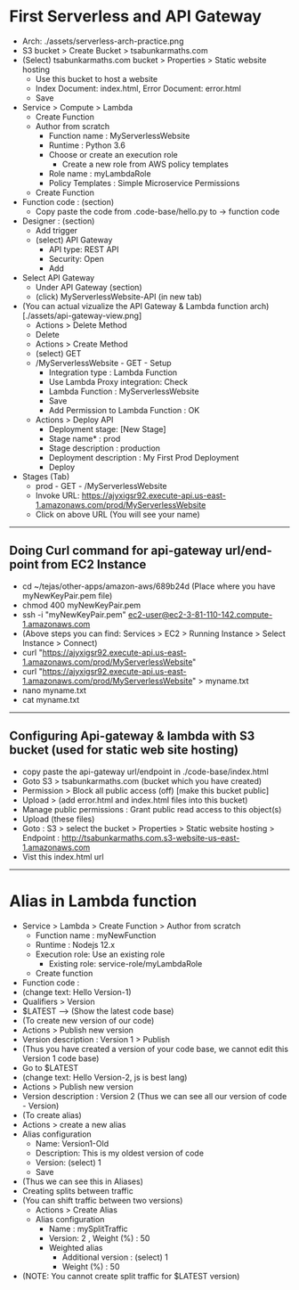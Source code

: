 # First Serverless and API Gateway

- Arch: ./assets/serverless-arch-practice.png
- S3 bucket > Create Bucket > tsabunkarmaths.com
- (Select) tsabunkarmaths.com bucket > Properties > Static website hosting
  - Use this bucket to host a website
  - Index Document: index.html, Error Document: error.html
  - Save
- Service > Compute > Lambda
  - Create Function
  - Author from scratch
    - Function name : MyServerlessWebsite
    - Runtime : Python 3.6
    - Choose or create an execution role
      - Create a new role from AWS policy templates
    - Role name : myLambdaRole
    - Policy Templates : Simple Microservice Permissions
  - Create Function
- Function code : (section)
  - Copy paste the code from .code-base/hello.py to -> function code
- Designer : (section)
  - Add trigger
  - (select) API Gateway
    - API type: REST API
    - Security: Open
    - Add
- Select API Gateway
  - Under API Gateway (section)
  - (click) MyServerlessWebsite-API (in new tab)
- (You can actual vizualize the API Gateway & Lambda function arch) [./assets/api-gateway-view.png]
  - Actions > Delete Method
  - Delete
  - Actions > Create Method
  - (select) GET
  - /MyServerlessWebsite - GET - Setup
    - Integration type : Lambda Function
    - Use Lambda Proxy integration: Check
    - Lambda Function : MyServerlessWebsite
    - Save
    - Add Permission to Lambda Function : OK
  - Actions > Deploy API
    - Deployment stage: [New Stage]
    - Stage name\* : prod
    - Stage description : production
    - Deployment description : My First Prod Deployment
    - Deploy
- Stages (Tab)
  - prod - GET - /MyServerlessWebsite
  - Invoke URL: https://ajyxigsr92.execute-api.us-east-1.amazonaws.com/prod/MyServerlessWebsite
  - Click on above URL (You will see your name)

---

## Doing Curl command for api-gateway url/end-point from EC2 Instance

- cd ~/tejas/other-apps/amazon-aws/689b24d (Place where you have myNewKeyPair.pem file)
- chmod 400 myNewKeyPair.pem
- ssh -i "myNewKeyPair.pem" ec2-user@ec2-3-81-110-142.compute-1.amazonaws.com
- (Above steps you can find: Services > EC2 > Running Instance > Select Instance > Connect)
- curl "https://ajyxigsr92.execute-api.us-east-1.amazonaws.com/prod/MyServerlessWebsite"
- curl "https://ajyxigsr92.execute-api.us-east-1.amazonaws.com/prod/MyServerlessWebsite" > myname.txt
- nano myname.txt
- cat myname.txt

---

## Configuring Api-gateway & lambda with S3 bucket (used for static web site hosting)

- copy paste the api-gateway url/endpoint in ./code-base/index.html
- Goto S3 > tsabunkarmaths.com (bucket which you have created)
- Permission > Block all public access (off) [make this bucket public]
- Upload > (add error.html and index.html files into this bucket)
- Manage public permissions : Grant public read access to this object(s)
- Upload (these files)
- Goto : S3 > select the bucket > Properties > Static website hosting > Endpoint : http://tsabunkarmaths.com.s3-website-us-east-1.amazonaws.com
- Vist this index.html url

---

# Alias in Lambda function

- Service > Lambda > Create Function > Author from scratch
  - Function name : myNewFunction
  - Runtime : Nodejs 12.x
  - Execution role: Use an existing role
    - Existing role: service-role/myLambdaRole
  - Create function
- Function code :
- (change text: Hello Version-1)
- Qualifiers > Version
- \$LATEST --> (Show the latest code base)
- (To create new version of our code)
- Actions > Publish new version
- Version description : Version 1 > Publish
- (Thus you have created a version of your code base, we cannot edit this Version 1 code base)
- Go to \$LATEST
- (change text: Hello Version-2, js is best lang)
- Actions > Publish new version
- Version description : Version 2
  (Thus we can see all our version of code - Version)
- (To create alias)
- Actions > create a new alias
- Alias configuration
  - Name: Version1-Old
  - Description: This is my oldest version of code
  - Version: (select) 1
  - Save
- (Thus we can see this in Aliases)
- Creating splits between traffic
- (You can shift traffic between two versions)
  - Actions > Create Alias
  - Alias configuration
    - Name : mySplitTraffic
    - Version: 2 , Weight (%) : 50
    - Weighted alias
      - Additional version : (select) 1
      - Weight (%) : 50
- (NOTE: You cannot create split traffic for \$LATEST version)
